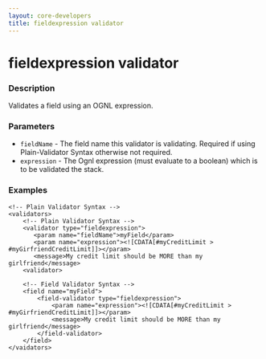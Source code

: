 ```yaml
---
layout: core-developers
title: fieldexpression validator
---
```


# fieldexpression validator

### Description

Validates a field using an OGNL expression.

### Parameters

- `fieldName` - The field name this validator is validating. Required if using Plain-Validator Syntax otherwise not required.
- `expression` - The Ognl expression (must evaluate to a boolean) which is to be validated the stack.

### Examples

```
<!-- Plain Validator Syntax -->
<validators>
    <!-- Plain Validator Syntax -->
    <validator type="fieldexpression">
       <param name="fieldName">myField</param>
       <param name="expression"><![CDATA[#myCreditLimit > #myGirfriendCreditLimit]]></param>
       <message>My credit limit should be MORE than my girlfriend</message>
    <validator>
     
    <!-- Field Validator Syntax -->
    <field name="myField">
        <field-validator type="fieldexpression">
            <param name="expression"><![CDATA[#myCreditLimit > #myGirfriendCreditLimit]]></param>
            <message>My credit limit should be MORE than my girlfriend</message>
        </field-validator>
    </field>
</vaidators>
```
